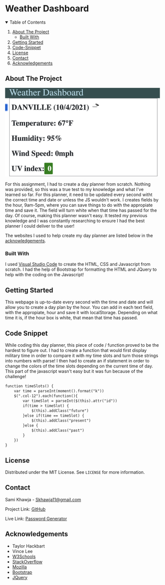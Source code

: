 # Weather Dashboard

<!-- TABLE OF CONTENTS -->
<details open="open">
  <summary>Table of Contents</summary>
  <ol>
    <li>
      <a href="#about-the-project">About The Project</a>
      <ul>
        <li><a href="#built-with">Built With</a></li>
      </ul>
    </li>
    <li>
      <a href="#getting-started">Getting Started</a>
    </li>
    <li><a href="#code-snippet">Code-Snippet</a></li>
    <li><a href="#license">License</a></li>
    <li><a href="#contact">Contact</a></li>
    <li><a href="#acknowledgements">Acknowledgements</a></li>
  </ol>
</details>



<!-- ABOUT THE PROJECT -->
## About The Project

<img src="./assets/images/webpage.png" alt="Weather Dashboard Webpage">

For this assignment, I had to create a day planner from scratch. Nothing was provided, so this was a true test to my knowledge and what I've learned so far. For this planner, it need to be updated every second witht the correct time and date or unless the JS wouldn't work. I creates fields by the hour, 9am-5pm, where you can save things to do with the appropiate time and save it. The field will turn white when that time has passed for the day. Of course, making this planner wasn't easy. It tested my previous knowledge and I was constantly researching to ensure I had the best planner I could deliver to the user!

The websites I used to help create my day planner are listed below in the <a href="#acknowledgements">acknowledgements</a>.

### Built With

I used <a href="https://code.visualstudio.com/">Visual Studio Code</a> to create the HTML, CSS and Javascript from scratch. I had the help of Bootstrap for formatting the HTML and JQuery to help with the coding on the Javascript!


<!-- GETTING STARTED -->
## Getting Started

This webpage is up-to-date every second with the time and date and will allow you to create a day plan by the hour. You can add in each text field, with the appropiate, hour and save it with localStorage. Depending on what time it is, if the hour box is white, that mean that time has passed.


<!-- USAGE EXAMPLES -->
## Code Snippet

While coding this day planner, this piece of code / function proved to be the hardest to figure out. I had to create a function that would first display military time in order to compare it with my time slots and turn those strings into numbers with parse! I then had to create an if statement in order to change the colors of the time slots depending on the current time of day. This part of the javascript wasn't easy but it was fun because of the challenge!
```
function timeSlots() {
    var time = parseInt(moment().format("k"))
    $(".col-12").each(function(){
        var timeSlot = parseInt($(this).attr("id"))
        if(time > timeSlot) {
            $(this).addClass("future")
        }else if(time == timeSlot) {
            $(this).addClass("present")
        }else {
            $(this).addClass("past")
        }
    })
}
```



<!-- LICENSE -->
## License

Distributed under the MIT License. See `LICENSE` for more information.



<!-- CONTACT -->
## Contact

Sami Khawja - Skhawja11@gmail.com

Project Link: [GitHub](https://github.com/samikhawja/day_planner)

Live Link: [Password Generator](https://samikhawja.github.io/day_planner/)



<!-- ACKNOWLEDGEMENTS -->
## Acknowledgements
* Taylor Hackbart
* Vince Lee
* [W3Schools](https://www.w3schools.com/)
* [StackOverflow](https://stackoverflow.com/)
* [Mozilla](https://developer.mozilla.org/en-US/docs/Web/JavaScript)
* [Bootstrap](https://getbootstrap.com/)
* [JQuery](https://jquery.com/)